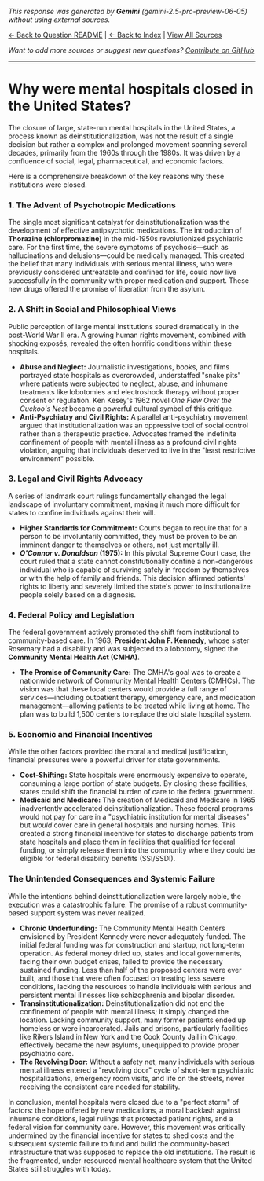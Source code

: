 <!-- 
Generated by: gemini
Model: gemini-2.5-pro-preview-06-05
Prompt type: default
Generated at: 2025-06-12T22:53:00.586703
-->

*This response was generated by **Gemini** (gemini-2.5-pro-preview-06-05) without using external sources.*

[← Back to Question README](README.md) | [← Back to Index](../README.md) | [View All Sources](../allsources.md)

*Want to add more sources or suggest new questions? [Contribute on GitHub](https://github.com/justinwest/SuggestedSources)*

---

# Why were mental hospitals closed in the United States?

The closure of large, state-run mental hospitals in the United States, a process known as deinstitutionalization, was not the result of a single decision but rather a complex and prolonged movement spanning several decades, primarily from the 1960s through the 1980s. It was driven by a confluence of social, legal, pharmaceutical, and economic factors.

Here is a comprehensive breakdown of the key reasons why these institutions were closed.

### 1. The Advent of Psychotropic Medications

The single most significant catalyst for deinstitutionalization was the development of effective antipsychotic medications. The introduction of **Thorazine (chlorpromazine)** in the mid-1950s revolutionized psychiatric care. For the first time, the severe symptoms of psychosis—such as hallucinations and delusions—could be medically managed. This created the belief that many individuals with serious mental illness, who were previously considered untreatable and confined for life, could now live successfully in the community with proper medication and support. These new drugs offered the promise of liberation from the asylum.

### 2. A Shift in Social and Philosophical Views

Public perception of large mental institutions soured dramatically in the post-World War II era. A growing human rights movement, combined with shocking exposés, revealed the often horrific conditions within these hospitals.

*   **Abuse and Neglect:** Journalistic investigations, books, and films portrayed state hospitals as overcrowded, understaffed "snake pits" where patients were subjected to neglect, abuse, and inhumane treatments like lobotomies and electroshock therapy without proper consent or regulation. Ken Kesey's 1962 novel *One Flew Over the Cuckoo's Nest* became a powerful cultural symbol of this critique.
*   **Anti-Psychiatry and Civil Rights:** A parallel anti-psychiatry movement argued that institutionalization was an oppressive tool of social control rather than a therapeutic practice. Advocates framed the indefinite confinement of people with mental illness as a profound civil rights violation, arguing that individuals deserved to live in the "least restrictive environment" possible.

### 3. Legal and Civil Rights Advocacy

A series of landmark court rulings fundamentally changed the legal landscape of involuntary commitment, making it much more difficult for states to confine individuals against their will.

*   **Higher Standards for Commitment:** Courts began to require that for a person to be involuntarily committed, they must be proven to be an imminent danger to themselves or others, not just mentally ill.
*   ***O'Connor v. Donaldson* (1975):** In this pivotal Supreme Court case, the court ruled that a state cannot constitutionally confine a non-dangerous individual who is capable of surviving safely in freedom by themselves or with the help of family and friends. This decision affirmed patients' rights to liberty and severely limited the state's power to institutionalize people solely based on a diagnosis.

### 4. Federal Policy and Legislation

The federal government actively promoted the shift from institutional to community-based care. In 1963, **President John F. Kennedy**, whose sister Rosemary had a disability and was subjected to a lobotomy, signed the **Community Mental Health Act (CMHA)**.

*   **The Promise of Community Care:** The CMHA's goal was to create a nationwide network of Community Mental Health Centers (CMHCs). The vision was that these local centers would provide a full range of services—including outpatient therapy, emergency care, and medication management—allowing patients to be treated while living at home. The plan was to build 1,500 centers to replace the old state hospital system.

### 5. Economic and Financial Incentives

While the other factors provided the moral and medical justification, financial pressures were a powerful driver for state governments.

*   **Cost-Shifting:** State hospitals were enormously expensive to operate, consuming a large portion of state budgets. By closing these facilities, states could shift the financial burden of care to the federal government.
*   **Medicaid and Medicare:** The creation of Medicaid and Medicare in 1965 inadvertently accelerated deinstitutionalization. These federal programs would not pay for care in a "psychiatric institution for mental diseases" but *would* cover care in general hospitals and nursing homes. This created a strong financial incentive for states to discharge patients from state hospitals and place them in facilities that qualified for federal funding, or simply release them into the community where they could be eligible for federal disability benefits (SSI/SSDI).

### The Unintended Consequences and Systemic Failure

While the intentions behind deinstitutionalization were largely noble, the execution was a catastrophic failure. The promise of a robust community-based support system was never realized.

*   **Chronic Underfunding:** The Community Mental Health Centers envisioned by President Kennedy were never adequately funded. The initial federal funding was for construction and startup, not long-term operation. As federal money dried up, states and local governments, facing their own budget crises, failed to provide the necessary sustained funding. Less than half of the proposed centers were ever built, and those that were often focused on treating less severe conditions, lacking the resources to handle individuals with serious and persistent mental illnesses like schizophrenia and bipolar disorder.
*   **Transinstitutionalization:** Deinstitutionalization did not end the confinement of people with mental illness; it simply changed the location. Lacking community support, many former patients ended up homeless or were incarcerated. Jails and prisons, particularly facilities like Rikers Island in New York and the Cook County Jail in Chicago, effectively became the new asylums, unequipped to provide proper psychiatric care.
*   **The Revolving Door:** Without a safety net, many individuals with serious mental illness entered a "revolving door" cycle of short-term psychiatric hospitalizations, emergency room visits, and life on the streets, never receiving the consistent care needed for stability.

In conclusion, mental hospitals were closed due to a "perfect storm" of factors: the hope offered by new medications, a moral backlash against inhumane conditions, legal rulings that protected patient rights, and a federal vision for community care. However, this movement was critically undermined by the financial incentive for states to shed costs and the subsequent systemic failure to fund and build the community-based infrastructure that was supposed to replace the old institutions. The result is the fragmented, under-resourced mental healthcare system that the United States still struggles with today.